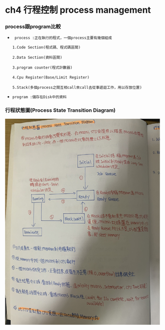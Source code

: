 ch4 行程控制 process management
======
### process跟program比較
+ ``` process :正在執行的程式，一個process主要有幾個組成```
    
     ``` 
     1.Code Section(程式碼、程式碼區間)

     2.Data Section(資料區間)

     3.program counter(程式計數器)

     4.Cpu Register(Base/Limit Register)

     5.Stack(多個process之間互相call來call去從事遞迴工作，用以存放位置)
     ```

    
+ ```program :儲存在Disk中的資料``` 

### 行程狀態圖(Process State Transition Diagram)
![markdown-viewer](pstd.jpg)
     

